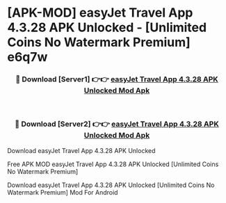 # [APK-MOD] easyJet  Travel App 4.3.28 APK Unlocked - [Unlimited Coins No Watermark Premium] e6q7w



<div align="center">
<h3>🔴 Download [Server1] 👉👉 <a href="https://momento.my/?title=easyJet__Travel_App_4.3.28_APK_Unlocked">easyJet  Travel App 4.3.28 APK Unlocked Mod Apk</a></h3><br>

<h3>🔴 Download [Server2] 👉👉 <a href="https://momento.my/?title=easyJet__Travel_App_4.3.28_APK_Unlocked">easyJet  Travel App 4.3.28 APK Unlocked Mod Apk</a></h3>
</div>



Download easyJet  Travel App 4.3.28 APK Unlocked 

Free APK MOD easyJet  Travel App 4.3.28 APK Unlocked [Unlimited Coins No Watermark Premium]

Download easyJet  Travel App 4.3.28 APK Unlocked [Unlimited Coins No Watermark Premium] Mod For Android

